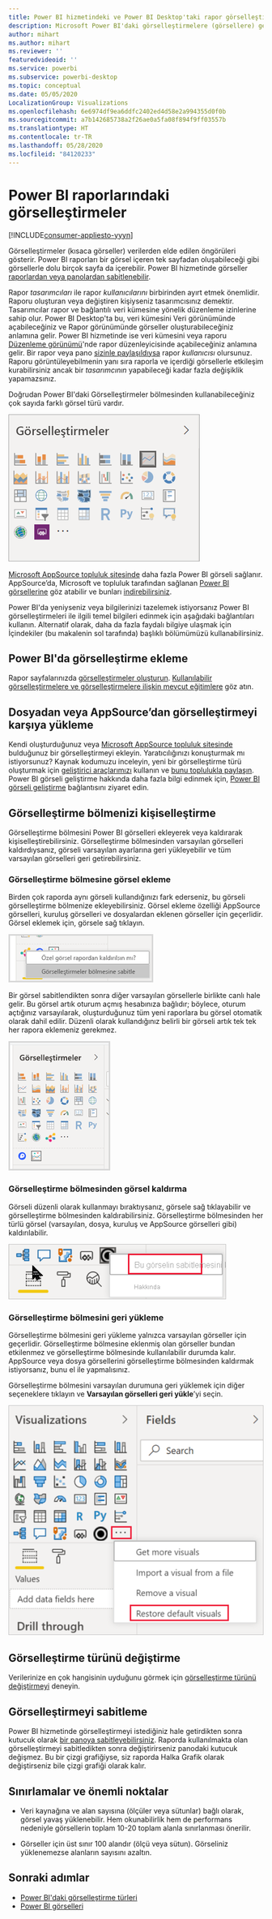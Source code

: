 ```yaml
---
title: Power BI hizmetindeki ve Power BI Desktop'taki rapor görselleştirmelerine genel bakış
description: Microsoft Power BI'daki görselleştirmelere (görsellere) genel bakış.
author: mihart
ms.author: mihart
ms.reviewer: ''
featuredvideoid: ''
ms.service: powerbi
ms.subservice: powerbi-desktop
ms.topic: conceptual
ms.date: 05/05/2020
LocalizationGroup: Visualizations
ms.openlocfilehash: 6e6974df9ea6ddfc2402ed4d58e2a994355d0f0b
ms.sourcegitcommit: a7b142685738a2f26ae0a5fa08f894f9ff03557b
ms.translationtype: HT
ms.contentlocale: tr-TR
ms.lasthandoff: 05/28/2020
ms.locfileid: "84120233"
---
```

# <a name="visualizations-in-power-bi-reports"></a>Power BI raporlarındaki görselleştirmeler

[!INCLUDE[consumer-appliesto-yyyn](../includes/consumer-appliesto-yyyn.md)]    

Görselleştirmeler (kısaca görseller) verilerden elde edilen öngörüleri gösterir. Power BI raporları bir görsel içeren tek sayfadan oluşabileceği gibi görsellerle dolu birçok sayfa da içerebilir. Power BI hizmetinde görseller [raporlardan veya panolardan sabitlenebilir](../create-reports/service-dashboard-pin-tile-from-report.md).

Rapor *tasarımcıları* ile rapor *kullanıcılarını* birbirinden ayırt etmek önemlidir.  Raporu oluşturan veya değiştiren kişiyseniz tasarımcısınız demektir.  Tasarımcılar rapor ve bağlantılı veri kümesine yönelik düzenleme izinlerine sahip olur. Power BI Desktop'ta bu, veri kümesini Veri görünümünde açabileceğiniz ve Rapor görünümünde görseller oluşturabileceğiniz anlamına gelir. Power BI hizmetinde ise veri kümesini veya raporu [Düzenleme görünümü](../consumer/end-user-reading-view.md)'nde rapor düzenleyicisinde açabileceğiniz anlamına gelir. Bir rapor veya pano [sizinle paylaşıldıysa](../consumer/end-user-shared-with-me.md) rapor *kullanıcısı* olursunuz. Raporu görüntüleyebilmenin yanı sıra raporla ve içerdiği görsellerle etkileşim kurabilirsiniz ancak bir *tasarımcının* yapabileceği kadar fazla değişiklik yapamazsınız.

Doğrudan Power BI'daki Görselleştirmeler bölmesinden kullanabileceğiniz çok sayıda farklı görsel türü vardır.

![her görselleştirme türüne ait simgeleri içeren bölme](media/power-bi-report-visualizations/power-bi-icons.png)

[Microsoft AppSource topluluk sitesinde](https://appsource.microsoft.com) daha fazla Power BI görseli sağlanır. AppSource’da, Microsoft ve topluluk tarafından sağlanan [Power BI görsellerine](../developer/visuals/custom-visual-develop-tutorial.md) göz atabilir ve bunları [indirebilirsiniz](https://appsource.microsoft.com/marketplace/apps?page=1&product=power-bi-visuals).

Power BI'da yeniyseniz veya bilgilerinizi tazelemek istiyorsanız Power BI görselleştirmeleri ile ilgili temel bilgileri edinmek için aşağıdaki bağlantıları kullanın.  Alternatif olarak, daha da fazla faydalı bilgiye ulaşmak için İçindekiler (bu makalenin sol tarafında) başlıklı bölümümüzü kullanabilirsiniz.

## <a name="add-a-visualization-in-power-bi"></a>Power BI'da görselleştirme ekleme

Rapor sayfalarınızda [görselleştirmeler oluşturun](power-bi-report-add-visualizations-i.md). [Kullanılabilir görselleştirmelere ve görselleştirmelere ilişkin mevcut eğitimlere](power-bi-visualization-types-for-reports-and-q-and-a.md) göz atın. 

## <a name="upload-a-visualization-from-a-file-or-from-appsource"></a>Dosyadan veya AppSource’dan görselleştirmeyi karşıya yükleme

Kendi oluşturduğunuz veya [Microsoft AppSource topluluk sitesinde](https://appsource.microsoft.com/marketplace/apps?product=power-bi-visuals) bulduğunuz bir görselleştirmeyi ekleyin. Yaratıcılığınızı konuşturmak mı istiyorsunuz? Kaynak kodumuzu inceleyin, yeni bir görselleştirme türü oluşturmak için [geliştirici araçlarımızı](../developer/visuals/custom-visual-develop-tutorial.md) kullanın ve [bunu toplulukla paylaşın](../developer/visuals/office-store.md). Power BI görseli geliştirme hakkında daha fazla bilgi edinmek için, [Power BI görseli geliştirme](../developer/visuals/custom-visual-develop-tutorial.md) bağlantısını ziyaret edin.

## <a name="personalize-your-visualization-pane"></a>Görselleştirme bölmenizi kişiselleştirme

Görselleştirme bölmesini Power BI görselleri ekleyerek veya kaldırarak kişiselleştirebilirsiniz. Görselleştirme bölmesinden varsayılan görselleri kaldırdıysanız, görseli varsayılan ayarlarına geri yükleyebilir ve tüm varsayılan görselleri geri getirebilirsiniz.

### <a name="add-a-visual-to-the-visualization-pane"></a>Görselleştirme bölmesine görsel ekleme

Birden çok raporda aynı görseli kullandığınızı fark ederseniz, bu görseli görselleştirme bölmenize ekleyebilirsiniz. Görsel ekleme özelliği AppSource görselleri, kuruluş görselleri ve dosyalardan eklenen görseller için geçerlidir. Görsel eklemek için, görsele sağ tıklayın.

![Görselleştirme bölmesine sabitleme](media/power-bi-report-visualizations/power-bi-pin-custom-visual-option.png)

Bir görsel sabitlendikten sonra diğer varsayılan görsellerle birlikte canlı hale gelir. Bu görsel artık oturum açmış hesabınıza bağlıdır; böylece, oturum açtığınız varsayılarak, oluşturduğunuz tüm yeni raporlara bu görsel otomatik olarak dahil edilir. Düzenli olarak kullandığınız belirli bir görseli artık tek tek her rapora eklemeniz gerekmez.

![Kişiselleştirilmiş görselleştirme bölmesi](media/power-bi-report-visualizations/power-bi-personalized-visualization-pane.png)

### <a name="remove-a-visual-from-the-visualization-pane"></a>Görselleştirme bölmesinden görsel kaldırma

Görseli düzenli olarak kullanmayı bıraktıysanız, görsele sağ tıklayabilir ve görselleştirme bölmesinden kaldırabilirsiniz. Görselleştirme bölmesinden her türlü görsel (varsayılan, dosya, kuruluş ve AppSource görselleri gibi) kaldırılabilir.

![Görselleştirme bölmesinde sabitlenenleri kaldırma](media/power-bi-report-visualizations/unpin-visual.png)

### <a name="restore-the-visualization-pane"></a>Görselleştirme bölmesini geri yükleme

Görselleştirme bölmesini geri yükleme yalnızca varsayılan görseller için geçerlidir. Görselleştirme bölmesine eklenmiş olan görseller bundan etkilenmez ve görselleştirme bölmesinde kullanılabilir durumda kalır. AppSource veya dosya görsellerini görselleştirme bölmesinden kaldırmak istiyorsanız, bunu el ile yapmalısınız.

Görselleştirme bölmesini varsayılan durumuna geri yüklemek için diğer seçeneklere tıklayın ve **Varsayılan görselleri geri yükle**’yi seçin.

![Görselleştirme bölmesini varsayılan durumuna geri yükleme](media/power-bi-report-visualizations/restore-default.png)

## <a name="change-the-visualization-type"></a>Görselleştirme türünü değiştirme

Verilerinize en çok hangisinin uyduğunu görmek için [görselleştirme türünü değiştirmeyi](power-bi-report-change-visualization-type.md) deneyin.

## <a name="pin-the-visualization"></a>Görselleştirmeyi sabitleme

Power BI hizmetinde görselleştirmeyi istediğiniz hale getirdikten sonra kutucuk olarak [bir panoya sabitleyebilirsiniz](../create-reports/service-dashboard-pin-tile-from-report.md). Raporda kullanılmakta olan görselleştirmeyi sabitledikten sonra değiştirirseniz panodaki kutucuk değişmez. Bu bir çizgi grafiğiyse, siz raporda Halka Grafik olarak değiştirseniz bile çizgi grafiği olarak kalır.

## <a name="limitations-and-considerations"></a>Sınırlamalar ve önemli noktalar
- Veri kaynağına ve alan sayısına (ölçüler veya sütunlar) bağlı olarak, görsel yavaş yüklenebilir.  Hem okunabilirlik hem de performans nedeniyle görsellerin toplam 10-20 toplam alanla sınırlanması önerilir. 

- Görseller için üst sınır 100 alandır (ölçü veya sütun). Görseliniz yüklenemezse alanların sayısını azaltın.

## <a name="next-steps"></a>Sonraki adımlar

* [Power BI'daki görselleştirme türleri](power-bi-visualization-types-for-reports-and-q-and-a.md)
* [Power BI görselleri](../developer/visuals/power-bi-custom-visuals.md)
